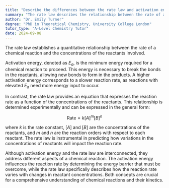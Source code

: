 ```yaml
---
title: "Describe the differences between the rate law and activation energy"
summary: "The rate law describes the relationship between the rate of a chemical reaction and the concentration of reactants."
author: "Dr. Emily Turner"
degree: "PhD in Theoretical Chemistry, University College London"
tutor_type: "A-Level Chemistry Tutor"
date: 2024-09-08
---
```


The rate law establishes a quantitative relationship between the rate of a chemical reaction and the concentrations of the reactants involved.

Activation energy, denoted as $E_a$, is the minimum energy required for a chemical reaction to proceed. This energy is necessary to break the bonds in the reactants, allowing new bonds to form in the products. A higher activation energy corresponds to a slower reaction rate, as reactions with elevated $E_a$ need more energy input to occur.

In contrast, the rate law provides an equation that expresses the reaction rate as a function of the concentrations of the reactants. This relationship is determined experimentally and can be expressed in the general form:

$$
\text{Rate} = k [A]^m [B]^n
$$

where $k$ is the rate constant, $[A]$ and $[B]$ are the concentrations of the reactants, and $m$ and $n$ are the reaction orders with respect to each reactant. The rate law is instrumental in predicting how variations in the concentrations of reactants will impact the reaction rate.

Although activation energy and the rate law are interconnected, they address different aspects of a chemical reaction. The activation energy influences the reaction rate by determining the energy barrier that must be overcome, while the rate law specifically describes how the reaction rate varies with changes in reactant concentrations. Both concepts are crucial for a comprehensive understanding of chemical reactions and their kinetics.
    